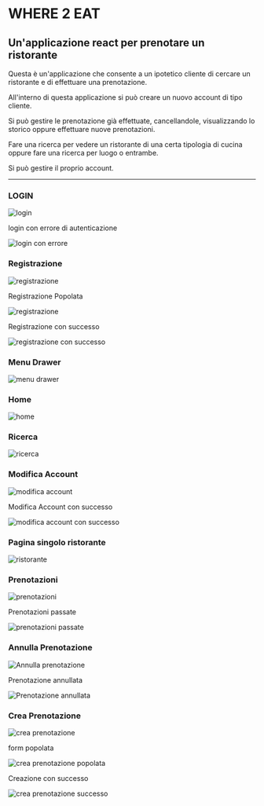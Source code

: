 # WHERE 2 EAT

## Un'applicazione react per prenotare un ristorante

Questa è un'applicazione che consente a un ipotetico cliente di cercare un ristorante e di effettuare una prenotazione.

All'interno di questa applicazione si può creare un nuovo account di tipo cliente.

Si può gestire le prenotazione già effettuate, cancellandole, visualizzando lo storico oppure effettuare nuove
prenotazioni.

Fare una ricerca per vedere un ristorante di una certa tipologia di cucina oppure fare una ricerca per luogo o entrambe.

Si può gestire il proprio account.

---

### LOGIN

![login](/doc/login.png)

login con errore di autenticazione

![login con errore](/doc/login-credenziali-non-corrette.png)

### Registrazione

![registrazione](/doc/registrazione.png)

Registrazione Popolata

![registrazione](/doc/registrazione-popolata.png)

Registrazione con successo

![registrazione con successo](/doc/registrazione-avvenuta.png)

### Menu Drawer

![menu drawer](/doc/menu-drawer.png)

### Home

![home](/doc/home.png)

### Ricerca

![ricerca](/doc/ricerca-ristorante.png)

### Modifica Account

![modifica account](/doc/modifica-account.png)

Modifica Account con successo

![modifica account con successo](/doc/Modifica-account-successo.png)

### Pagina singolo ristorante

![ristorante](/doc/pagina-ristorante-singola-drower.png)

### Prenotazioni

![prenotazioni](/doc/prenotazioni.png)

Prenotazioni passate

![prenotazioni passate](/doc/prenotazioni-future.png)

### Annulla Prenotazione

![Annulla prenotazione](/doc/annulla-prenotazione.png)

Prenotazione annullata

![Prenotazione annullata](/doc/prenotazione-annullata.png)

### Crea Prenotazione

![crea prenotazione](/doc/effettua-prenotazione.png)

form popolata

![crea prenotazione popolata](/doc/effettua-prenotazione-popolato.png)

Creazione con successo

![crea prenotazione successo](/doc/effettua-prenotazione-successo.png)






